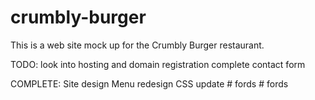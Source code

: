 ﻿# crumbly-burger

This is a web site mock up for the Crumbly Burger restaurant.

TODO: look into hosting and domain registration
complete contact form

COMPLETE: Site design
Menu redesign
CSS update
#   f o r d s  
 #   f o r d s  
 